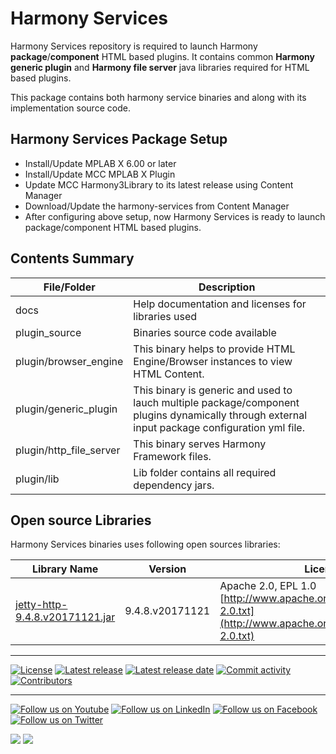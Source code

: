 ﻿# Harmony Services

Harmony Services repository is required to launch  Harmony **package**/**component**  HTML based plugins. It contains common **Harmony generic plugin** and **Harmony file server** java libraries required for HTML based plugins.

This package contains both harmony service binaries and along with its implementation source code.

## Harmony Services Package Setup

- Install/Update MPLAB X 6.00 or later
- Install/Update MCC MPLAB X Plugin
- Update MCC Harmony3Library to its latest release using Content Manager
- Download/Update the harmony-services from Content Manager
- After configuring above setup, now Harmony Services is ready to launch package/component HTML based plugins.

## Contents Summary

| File/Folder           | Description                                               |
|---|---|
| docs                   | Help documentation and licenses for libraries used        |
| plugin_source          | Binaries source code available            |
| plugin/browser_engine             | This binary helps to provide HTML Engine/Browser instances to view HTML Content.                 |
| plugin/generic_plugin               | This binary is generic and used to lauch multiple package/component plugins dynamically through external input package configuration yml file.                |
| plugin/http_file_server                 | This binary serves Harmony Framework files.                      |
| plugin/lib               | Lib folder contains all required dependency jars.          |

## Open source Libraries

Harmony Services binaries uses following open sources libraries:

| Library Name                                  | Version                    | License                                                                                               |
|-----------------------------------------------|---------------------------|-------------------------------------------------------------------------------------------------------|
|[jetty-http-9.4.8.v20171121.jar](https://mvnrepository.com/artifact/org.eclipse.jetty/jetty-server/9.4.8.v20171121)                     | 9.4.8.v20171121             |             Apache 2.0, EPL 1.0 [http://www.apache.org/licenses/LICENSE-2.0.txt](http://www.apache.org/licenses/LICENSE-2.0.txt)

____

[![License](https://img.shields.io/badge/license-Harmony%20license-orange.svg)](https://github.com/Microchip-MPLAB-Harmony/harmony-services/blob/master/mplab_harmony_license.md)
[![Latest release](https://img.shields.io/github/release/Microchip-MPLAB-Harmony/harmony-services.svg)](https://github.com/Microchip-MPLAB-Harmony/harmony-services/releases/latest)
[![Latest release date](https://img.shields.io/github/release-date/Microchip-MPLAB-Harmony/harmony-services.svg)](https://github.com/Microchip-MPLAB-Harmony/harmony-services/releases/latest)
[![Commit activity](https://img.shields.io/github/commit-activity/y/Microchip-MPLAB-Harmony/harmony-services.svg)](https://github.com/Microchip-MPLAB-Harmony/harmony-services/graphs/commit-activity)
[![Contributors](https://img.shields.io/github/contributors-anon/Microchip-MPLAB-Harmony/harmony-services.svg)]()
____

[![Follow us on Youtube](https://img.shields.io/badge/Youtube-Follow%20us%20on%20Youtube-red.svg)](https://www.youtube.com/user/MicrochipTechnology)
[![Follow us on LinkedIn](https://img.shields.io/badge/LinkedIn-Follow%20us%20on%20LinkedIn-blue.svg)](https://www.linkedin.com/company/microchip-technology)
[![Follow us on Facebook](https://img.shields.io/badge/Facebook-Follow%20us%20on%20Facebook-blue.svg)](https://www.facebook.com/microchiptechnology/)
[![Follow us on Twitter](https://img.shields.io/twitter/follow/MicrochipTech.svg?style=social)](https://twitter.com/MicrochipTech)

[![](https://img.shields.io/github/stars/Microchip-MPLAB-Harmony/mhc.svg?style=social)]()
[![](https://img.shields.io/github/watchers/Microchip-MPLAB-Harmony/mhc.svg?style=social)]()
